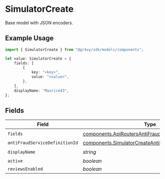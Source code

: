 # SimulatorCreate

Base model with JSON encoders.

## Example Usage

```typescript
import { SimulatorCreate } from "@gr4vy/sdk/models/components";

let value: SimulatorCreate = {
    fields: [
        {
            key: "<key>",
            value: "<value>",
        },
    ],
    displayName: "Maurice43",
};
```

## Fields

| Field                                                                                                                            | Type                                                                                                                             | Required                                                                                                                         | Description                                                                                                                      |
| -------------------------------------------------------------------------------------------------------------------------------- | -------------------------------------------------------------------------------------------------------------------------------- | -------------------------------------------------------------------------------------------------------------------------------- | -------------------------------------------------------------------------------------------------------------------------------- |
| `fields`                                                                                                                         | [components.ApiRoutersAntiFraudServicesSchemasField](../../models/components/apiroutersantifraudservicesschemasfield.md)[]       | :heavy_check_mark:                                                                                                               | N/A                                                                                                                              |
| `antiFraudServiceDefinitionId`                                                                                                   | [components.SimulatorCreateAntiFraudServiceDefinitionId](../../models/components/simulatorcreateantifraudservicedefinitionid.md) | :heavy_minus_sign:                                                                                                               | N/A                                                                                                                              |
| `displayName`                                                                                                                    | *string*                                                                                                                         | :heavy_check_mark:                                                                                                               | N/A                                                                                                                              |
| `active`                                                                                                                         | *boolean*                                                                                                                        | :heavy_minus_sign:                                                                                                               | N/A                                                                                                                              |
| `reviewsEnabled`                                                                                                                 | *boolean*                                                                                                                        | :heavy_minus_sign:                                                                                                               | N/A                                                                                                                              |